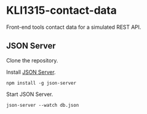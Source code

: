 # KLI1315-contact-data
Front-end tools contact data for a simulated REST API.

## JSON Server

Clone the repository.

Install [JSON Server](https://www.npmjs.com/package/json-server).

```
npm install -g json-server
```

Start JSON Server.

```
json-server --watch db.json
```
